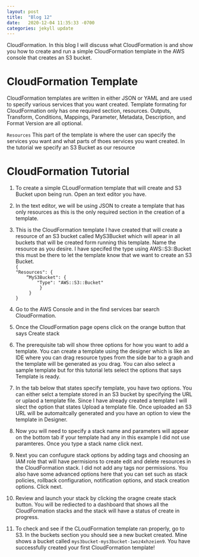 ```yaml
---
layout: post
title:  "Blog 12"
date:   2020-12-04 11:35:33 -0700
categories: jekyll update
---
```


CloudFormation. In this blog I will discuss what CloudFormation is and show you how to create and run a simple CloudFormation template in the AWS console that creates an S3 bucket.

# CloudFormation Template 
CloudFormation templates are written in either JSON or YAML and are used to specify various services that you want created. Template formating for CloudFormation only has one required section, resources. Outputs, Transform, Conditions, Mappings, Parameter, Metadata, Description, and Format Version are all optional.

`Resources` This part of the template is where the user can specify the services you want and what parts of thoes services you want created. In the tutorial we specify an S3 Bucket as our resource

# CloudFormation Tutorial
1. To create a simple CLoudFormation template that will create and S3 Bucket upon being run. Open an text editor you have. 
2. In the text editor, we will be using JSON to create a template that has only resources as this is the only required section in the creation of a template.
3. This is the CloudFormation template I have created that will create a resource of an S3 bucket called MyS3Bucket which will apear in all buckets that will be created form running this template. Name the resource as you desire. I have specifed the type using AWS::S3::Bucket this must be there to let the template know that we want to create an S3 Bucket. <br>
`{` <br>
`"Resources": {` <br>
 `    “MyS3Bucket": {` <br>
`        "Type": "AWS::S3::Bucket"` <br>
`         }` <br>
`     }` <br>
`}` <br>

4. Go to the AWS Console and in the find services bar search CloudFormation.
5. Once the CloudFormation page opens click on the orange button that says Create stack
6. The prerequisite tab will show three options for how you want to add a template. You can create a template using the designer which is like an IDE where you can drag resource types from the side bar to a graph and the template will be generated as you drag. You can also select a sample template but for this tutorial lets select the options that says Template is ready.
7. In the tab below that states specify template, you have two options. You can either selct a template stored in an S3 bucket by specifying the URL or uplaod a template file. Since I have already created a template I will slect the option that states Upload a template file. Once uploaded an S3 URL will be automaitcally generated and you have an option to view the template in Designer.
8. Now you will need to specify a stack name and parameters will appear on the bottom tab if your template had any in this example I did not use paramteres. Once you type a stack name click next.
9. Next you can confugure stack options by adding tags and choosing an IAM role that will have permisions to create edit and delete resources in the CloudFormation stack. I did not add any tags nor permissions. You also have some advanced options here that you can set such as stack policies, rollback configuration, notification options, and stack creation options. Click next.
10. Review and launch your stack by clicking the oragne create stack button. You will be rediected to a dashboard that shows all the CloudFormation stacks and the stack will have a status of create in progress. 
11. To check and see if the CLoudFormation template ran properly, go to S3. In the buckets section you should see a new bucket created. Mine shows a bucket called `mys3bucket-mys3bucket-1woz4xhzeien9`. You have successfully created your first CloudFormation template!